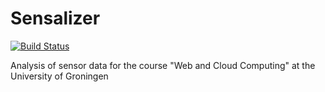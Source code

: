 Sensalizer
==========
[![Build Status](https://magnum.travis-ci.com/mlterpstra92/Sensalizer.svg?token=SsSWKzMVyMRvc66YDpmS&branch=master)](https://magnum.travis-ci.com/mlterpstra92/Sensalizer)


Analysis of sensor data for the course "Web and Cloud Computing" at the University of Groningen
